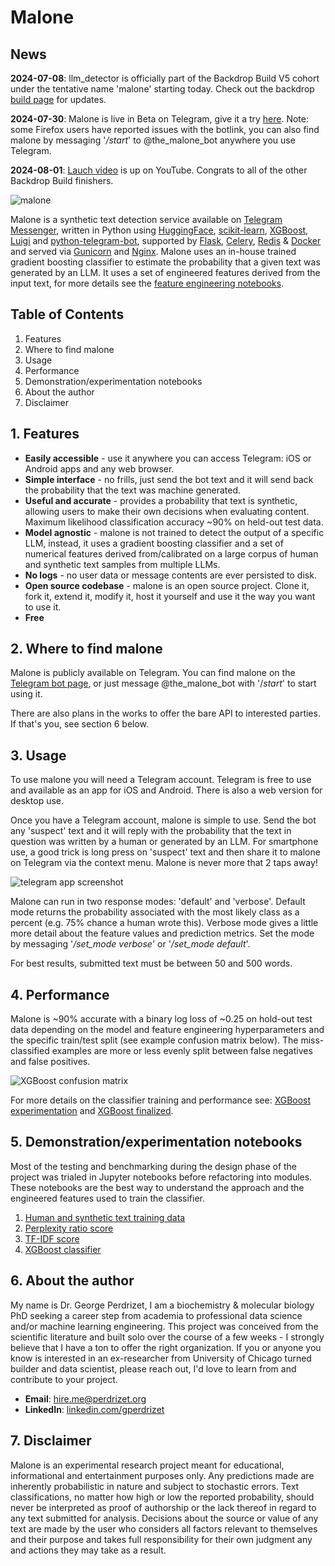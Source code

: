 # Malone

## News

**2024-07-08**: llm_detector is officially part of the Backdrop Build V5 cohort under the tentative name 'malone' starting today. Check out the backdrop [build page](https://backdropbuild.com/builds/v5/cadmus) for updates.

**2024-07-30**: Malone is live in Beta on Telegram, give it a try [here](https://t.me/the_malone_bot). Note: some Firefox users have reported issues with the botlink, you can also find malone by messaging '*/start*' to @the_malone_bot anywhere you use Telegram.

**2024-08-01**: [Lauch video](https://youtu.be/6zdLcsC9I_I?si=R6knOnxMySDIRKDQ) is up on YouTube. Congrats to all of the other Backdrop Build finishers.

![malone](https://github.com/gperdrizet/llm_detector/blob/main/telegram_bot/assets/malone_A.jpg?raw=true)

Malone is a synthetic text detection service available on [Telegram Messenger](https://telegram.org/), written in Python using [HuggingFace](https://huggingface.co), [scikit-learn](https://scikit-learn.org/stable/), [XGBoost](https://github.com/dmlc/xgboost), [Luigi](https://github.com/spotify/luigi) and [python-telegram-bot](https://github.com/python-telegram-bot/python-telegram-bot), supported by [Flask](https://flask.palletsprojects.com/en/3.0.x), [Celery](https://docs.celeryq.dev/en/stable/index.html), [Redis](https://redis.io/) & [Docker](https://www.docker.com/) and served via [Gunicorn](https://gunicorn.org/) and [Nginx](https://nginx.org/). Malone uses an in-house trained gradient boosting classifier to estimate the probability that a given text was generated by an LLM. It uses a set of engineered features derived from the input text, for more details see the [feature engineering notebooks](https://github.com/gperdrizet/llm_detector/tree/main/classifier/notebooks).

## Table of Contents

1. Features
2. Where to find malone
3. Usage
4. Performance
5. Demonstration/experimentation notebooks
6. About the author
7. Disclaimer

## 1. Features

- **Easily accessible** - use it anywhere you can access Telegram: iOS or Android apps and any web browser.
- **Simple interface** - no frills, just send the bot text and it will send back the probability that the text was machine generated.
- **Useful and accurate** - provides a probability that text is synthetic, allowing users to make their own decisions when evaluating content. Maximum likelihood classification accuracy ~90% on held-out test data.
- **Model agnostic** - malone is not trained to detect the output of a specific LLM, instead, it uses a gradient boosting classifier and a set of numerical features derived from/calibrated on a large corpus of human and synthetic text samples from multiple LLMs.
- **No logs** - no user data or message contents are ever persisted to disk.
- **Open source codebase** - malone is an open source project. Clone it, fork it, extend it, modify it, host it yourself and use it the way you want to use it.
- **Free**

## 2. Where to find malone

Malone is publicly available on Telegram. You can find malone on the [Telegram bot page](https://t.me/the_malone_bot), or just message @the_malone_bot with '/*start*' to start using it.

There are also plans in the works to offer the bare API to interested parties. If that's you, see section 6 below.

## 3. Usage

To use malone you will need a Telegram account. Telegram is free to use and available as an app for iOS and Android. There is also a web version for desktop use.

Once you have a Telegram account, malone is simple to use. Send the bot any 'suspect' text and it will reply with the probability that the text in question was written by a human or generated by an LLM. For smartphone use, a good trick is long press on 'suspect' text and then share it to malone on Telegram via the context menu. Malone is never more that 2 taps away!

![telegram app screenshot](https://github.com/gperdrizet/llm_detector/blob/main/telegram_bot/assets/telegram_screenshot.jpg?raw=true)

Malone can run in two response modes: 'default' and 'verbose'. Default mode returns the probability associated with the most likely class as a percent (e.g. 75% chance a human wrote this). Verbose mode gives a little more detail about the feature values and prediction metrics. Set the mode by messaging '*/set_mode verbose*' or '*/set_mode default*'.

For best results, submitted text must be between 50 and 500 words.

## 4. Performance

Malone is ~90% accurate with a binary log loss of ~0.25 on hold-out test data depending on the model and feature engineering hyperparameters and the specific train/test split (see example confusion matrix below). The miss-classified examples are more or less evenly split between false negatives and false positives.

![XGBoost confusion matrix](https://github.com/gperdrizet/llm_detector/blob/main/classifier/notebooks/figures/XGBoost_confusion_matrix.png?raw=true)

For more details on the classifier training and performance see: [XGBoost experimentation](https://github.com/gperdrizet/llm_detector/blob/main/classifier/notebooks/04.2-XGBoost_classifier_experimentation.ipynb) and [XGBoost finalized](https://github.com/gperdrizet/llm_detector/blob/main/classifier/notebooks/04.2-XGBoost_classifier_finalized.ipynb).

## 5. Demonstration/experimentation notebooks

Most of the testing and benchmarking during the design phase of the project was trialed in Jupyter notebooks before refactoring into modules. These notebooks are the best way to understand the approach and the engineered features used to train the classifier.

1. [Human and synthetic text training data](https://github.com/gperdrizet/llm_detector/blob/main/classifier/notebooks/01-hans_2024_data.ipynb)
2. [Perplexity ratio score](https://github.com/gperdrizet/llm_detector/blob/main/classifier/notebooks/02.2-perplexity_ratio_score_finalized.ipynb)
3. [TF-IDF score](https://github.com/gperdrizet/llm_detector/blob/main/classifier/notebooks/03.2-TF-IDF_finalized.ipynb)
4. [XGBoost classifier](https://github.com/gperdrizet/llm_detector/blob/main/classifier/notebooks/04.2-XGBoost_classifier_finalized.ipynb)

## 6. About the author

My name is Dr. George Perdrizet, I am a biochemistry & molecular biology PhD seeking a career step from academia to professional data science and/or machine learning engineering. This project was conceived from the scientific literature and built solo over the course of a few weeks - I strongly believe that I have a ton to offer the right organization. If you or anyone you know is interested in an ex-researcher from University of Chicago turned builder and data scientist, please reach out, I'd love to learn from and contribute to your project.

- **Email**: <hire.me@perdrizet.org>
- **LinkedIn**: [linkedin.com/gperdrizet](https://www.linkedin.com/in/gperdrizet/)

## 7. Disclaimer

Malone is an experimental research project meant for educational, informational and entertainment purposes only. Any predictions made are inherently probabilistic in nature and subject to stochastic errors. Text classifications, no matter how high or low the reported probability, should never be interpreted as proof of authorship or the lack thereof in regard to any text submitted for analysis. Decisions about the source or value of any text are made by the user who considers all factors relevant to themselves and their purpose and takes full responsibility for their own judgment any and actions they may take as a result.
